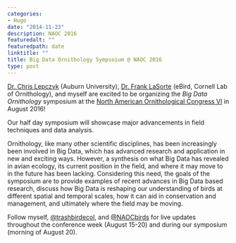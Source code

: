```yaml
---
categories:
- Hugo
date: "2014-11-23"
description: NAOC 2016
featuredalt: ""
featuredpath: date
linktitle: ""
title: Big Data Ornithology Sympsoium @ NAOC 2016
type: post
---
```

[Dr. Chris Lepczyk](http://wp.auburn.edu/sfws/sfwsdirectory/faculty-directory/lepczyk-chris/) (Auburn University), [Dr. Frank LaSorte](https://scholar.google.com/citations?user=S04C3UMAAAAJ&hl=en) (eBird, Cornell Lab of Ornithology), and myself are excited to be organizing the *Big Data Ornithology* symposium at the [North American Ornithological Congress VI](http://http://naoc2016.cvent.com/events/naoc-2016/event-summary-9cca73ad2f044f8790ca08d7f1d28536.aspx) in August 2016!  

Our half day symposium will showcase major advancements in field techniques and data analysis.  

Ornithology, like many other scientific disciplines, has been increasingly been involved in Big Data, which has advanced research and application in new and exciting ways. However, a synthesis on what Big Data has revealed in avian ecology, its current position in the field, and where it may move to in the future has been lacking. Considering this need, the goals of the symposium are to provide examples of recent advances in Big Data based research, discuss how Big Data is reshaping our understanding of birds at different spatial and temporal scales, how it can aid in conservation and management, and ultimately where the field may be moving.   

Follow myself,  [@trashbirdecol](http://twitter.com/trashbirdecol), and [@NAOCbirds](http://twitter.com/naocbirds) for live updates throughout the conference week (August 15-20) and during our symposium (morning of August 20).   
